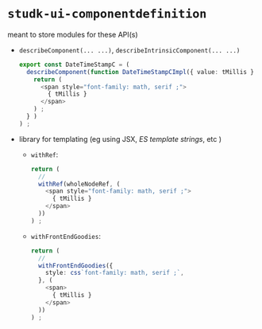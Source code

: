 




# `studk-ui-componentdefinition`




meant to store modules for these API(s)

- `describeComponent(... ...)`, `describeIntrinsicComponent(... ...)`
  ```typescript
  export const DateTimeStampC = (
    describeComponent(function DateTimeStampCImpl({ value: tMillis } : PropsWithChildren<{ ... ... }>) {
      return (
        <span style="font-family: math, serif ;">
          { tMillis }
        </span>
      ) ;
    } )
  ) ;
  ```

- library for templating (eg using JSX, *ES template strings*, etc )

  - `withRef`:
    ```typescript
    return (
      //
      withRef(wholeNodeRef, (
        <span style="font-family: math, serif ;">
          { tMillis }
        </span>
      ))
    ) ;
    ```
    
  - `withFrontEndGoodies`:
    ```typescript
    return (
      //
      withFrontEndGoodies({
        style: css`font-family: math, serif ;`,
      }, (
        <span>
          { tMillis }
        </span>
      ))
    ) ;
    ```











